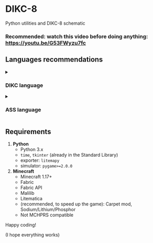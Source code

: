 # DIKC-8

Python utilities and DIKC-8 schematic

### Recommended: watch this video before doing anything: https://youtu.be/G53FWyzu7fc

## Languages recommendations
<details>
  <summary><h3>DIKC language</h3></summary>
  
1. **Instructions**
   - int var = value/var (initialize new int variable to `value` or value of variable `var`)
   - bool var = value/var (same)
   - var = value/var (same, but for existing variable)
   - if (condition) { do this }
   - while (condition) { do this }

2. **Other info**
   - variable names must only contain alphanumeric characters (not even `_`)
   - int variables are 8 bits, bool variables are 0 or 1 (and not true or false)
   - setting an variable value to `undefined` makes it reserve a memory slot for that variable
   - operands:
      - +-*/ for usual operations
      - `&` for AND
      - `|` for OR
      - `^` for XOR
   - /!\ No calculation priorities yet
</details>

<details>
  <summary><h3>ASS language</h3></summary>

1. **Instructions**
   - LDI a value (set value of int at address `a` to `value`)
   - CPI a value (copy value of int `a` to `b`)
   - LDB a value (LDI but for a bool variable)
   - CPB a value (CPI but for bool)
   - ADD a b c (add the values of int of address `a` and `b` and store result in address `c`)
   - (same syntax for SUB, MUL, DIV)
   - IFF a goto (if bool value is 1, go to line n°goto)
   - EQU a b c (if int `a` and `b` are equal, bool of address `c` will be 1)
   - LES a b c (same, but `c` is 1 when `a`<`b`)
   - LGC AND/ORR/XOR a b c (logic operation of `a` and `b` stored into bool of address `c`)
   - SRC a b (turn screen pixel (a, b) on, `a` and `b` are INT addresses)
   - RST (reset all screen pixels to off)
   - END (end the program execution)

2. **Other info**
   - same as for DIKC (except concerning variables)
   - addresses are integers
   - to always redirect without the need of using a bool var, use `IFF 8 goto`
   - lines are counted from the top, of index 0
   - screen coordinates are 4-bit integers
</details>

## Requirements

1. **Python**
   - Python 3.x
   - `time`, `tkinter` (already in the Standard Library)
   - exporter: `litemapy`
   - simulator: `pygame>=2.0.0`
2. **Minecraft**
   - Minecraft 1.17+
   - Fabric
   - Fabric API
   - Malilib
   - Litematica
   - (recommended, to speed up the game): Carpet mod, Sodium/Lithium/Phosphor
   - Not MCHPRS compatible

Happy coding!

(I hope everything works)
